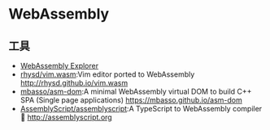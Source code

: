 # WebAssembly


## 工具

* [WebAssembly Explorer](https://mbebenita.github.io/WasmExplorer/)
* [rhysd/vim.wasm](https://github.com/rhysd/vim.wasm):Vim editor ported to WebAssembly http://rhysd.github.io/vim.wasm
* [mbasso/asm-dom](https://github.com/mbasso/asm-dom):A minimal WebAssembly virtual DOM to build C++ SPA (Single page applications) https://mbasso.github.io/asm-dom
* [AssemblyScript/assemblyscript](https://github.com/AssemblyScript/assemblyscript):A TypeScript to WebAssembly compiler 🚀 http://assemblyscript.org
